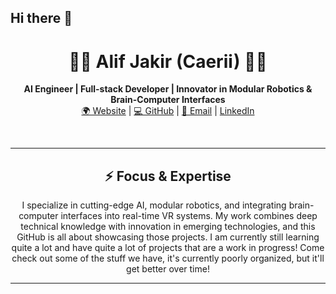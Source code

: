 ## Hi there 👋

<!-- HEADER -->
<h1 align="center">👨‍💻 Alif Jakir (Caerii) 👨‍💻</h1>
<p align="center">
  <strong>AI Engineer | Full-stack Developer | Innovator in Modular Robotics & Brain-Computer Interfaces</strong><br>
  <a href="https://alifjakir.com">🌍 Website</a> | 
  <a href="https://github.com/Caerii">💻 GitHub</a> | 
  <a href="mailto:alif@halcyox.com">📧 Email</a> | 
  <a href="https://www.linkedin.com/in/alif-jakir">LinkedIn</a>
</p>
<br>

---

<!-- FOCUS -->
<h2 align="center">⚡ Focus & Expertise</h2>
<p align="center">
I specialize in cutting-edge AI, modular robotics, and integrating brain-computer interfaces into real-time VR systems. My work combines deep technical knowledge with innovation in emerging technologies, and this GitHub is all about showcasing those projects. I am currently still learning quite a lot and have quite a lot of projects that are a work in progress! Come check out some of the stuff we have, it's currently poorly organized, but it'll get better over time!
</p>

---

